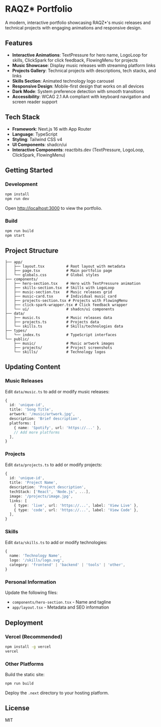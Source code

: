 # RAQZ* Portfolio

A modern, interactive portfolio showcasing RAQZ*'s music releases and technical projects with engaging animations and responsive design.

## Features

- **Interactive Animations**: TextPressure for hero name, LogoLoop for skills, ClickSpark for click feedback, FlowingMenu for projects
- **Music Showcase**: Display music releases with streaming platform links
- **Projects Gallery**: Technical projects with descriptions, tech stacks, and links
- **Skills Section**: Animated technology logo carousel
- **Responsive Design**: Mobile-first design that works on all devices
- **Dark Mode**: System preference detection with smooth transitions
- **Accessibility**: WCAG 2.1 AA compliant with keyboard navigation and screen reader support

## Tech Stack

- **Framework**: Next.js 16 with App Router
- **Language**: TypeScript
- **Styling**: Tailwind CSS v4
- **UI Components**: shadcn/ui
- **Interactive Components**: reactbits.dev (TextPressure, LogoLoop, ClickSpark, FlowingMenu)

## Getting Started

### Development

```bash
npm install
npm run dev
```

Open [http://localhost:3000](http://localhost:3000) to view the portfolio.

### Build

```bash
npm run build
npm start
```

## Project Structure

```
├── app/
│   ├── layout.tsx          # Root layout with metadata
│   ├── page.tsx            # Main portfolio page
│   └── globals.css         # Global styles
├── components/
│   ├── hero-section.tsx    # Hero with TextPressure animation
│   ├── skills-section.tsx  # Skills with LogoLoop
│   ├── music-section.tsx   # Music releases grid
│   ├── music-card.tsx      # Individual music card
│   ├── projects-section.tsx # Projects with FlowingMenu
│   ├── click-spark-wrapper.tsx # Click feedback wrapper
│   └── ui/                 # shadcn/ui components
├── data/
│   ├── music.ts            # Music releases data
│   ├── projects.ts         # Projects data
│   └── skills.ts           # Skills/technologies data
├── types/
│   └── index.ts            # TypeScript interfaces
└── public/
    ├── music/              # Music artwork images
    ├── projects/           # Project screenshots
    └── skills/             # Technology logos
```

## Updating Content

### Music Releases

Edit `data/music.ts` to add or modify music releases:

```typescript
{
  id: 'unique-id',
  title: 'Song Title',
  artwork: '/music/artwork.jpg',
  description: 'Brief description',
  platforms: [
    { name: 'Spotify', url: 'https://...' },
    // Add more platforms
  ],
}
```

### Projects

Edit `data/projects.ts` to add or modify projects:

```typescript
{
  id: 'unique-id',
  title: 'Project Name',
  description: 'Project description',
  techStack: ['React', 'Node.js', ...],
  image: '/projects/image.jpg',
  links: [
    { type: 'live', url: 'https://...', label: 'View Live' },
    { type: 'code', url: 'https://...', label: 'View Code' },
  ],
}
```

### Skills

Edit `data/skills.ts` to add or modify technologies:

```typescript
{
  name: 'Technology Name',
  logo: '/skills/logo.svg',
  category: 'frontend' | 'backend' | 'tools' | 'other',
}
```

### Personal Information

Update the following files:
- `components/hero-section.tsx` - Name and tagline
- `app/layout.tsx` - Metadata and SEO information

## Deployment

### Vercel (Recommended)

```bash
npm install -g vercel
vercel
```

### Other Platforms

Build the static site:

```bash
npm run build
```

Deploy the `.next` directory to your hosting platform.

## License

MIT
